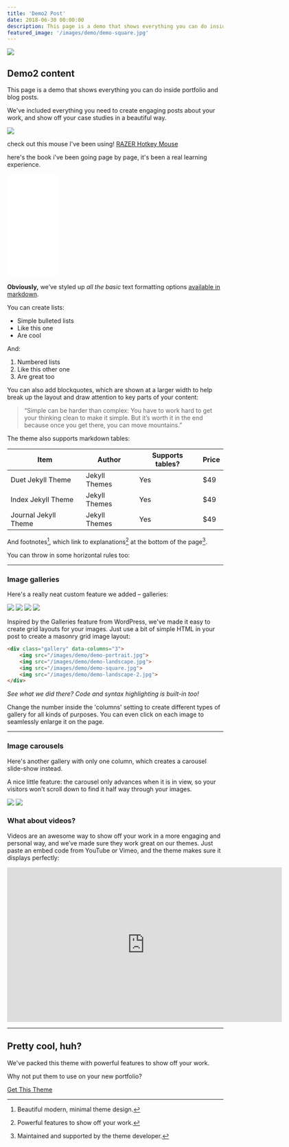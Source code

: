 ```yaml
---
title: 'Demo2 Post'
date: 2018-06-30 00:00:00
description: This page is a demo that shows everything you can do inside portfolio and blog posts.
featured_image: '/images/demo/demo-square.jpg'
---
```


![](/images/demo/demo-landscape.jpg)

## Demo2 content

This page is a demo that shows everything you can do inside portfolio and blog posts.

We've included everything you need to create engaging posts about your work, and show off your case studies in a beautiful way.

<a href="https://www.amazon.com/Art-Business-Online-Writing-Capturing-ebook/dp/B08GZK274F?keywords=online+business+writing&qid=1689707531&sr=8-3&linkCode=li2&tag=halfd0rk-20&linkId=bf4c0c9500a07ad40c644e3603138b1b&language=en_US&ref_=as_li_ss_il" target="_blank"><img border="0" src="//ws-na.amazon-adsystem.com/widgets/q?_encoding=UTF8&ASIN=B08GZK274F&Format=_SL160_&ID=AsinImage&MarketPlace=US&ServiceVersion=20070822&WS=1&tag=halfd0rk-20&language=en_US" ></a><img src="https://ir-na.amazon-adsystem.com/e/ir?t=halfd0rk-20&language=en_US&l=li2&o=1&a=B08GZK274F" width="1" height="1" border="0" alt="" style="border:none !important; margin:0px !important;" />

check out this mouse I've been using! <a target="_blank" href="https://www.amazon.com/gp/product/B0BGJT87N2/?&_encoding=UTF8&tag=halfd0rk-20&linkCode=ur2&linkId=ff5ca9430dbbd176c8094deb67536d86&camp=1789&creative=9325">RAZER Hotkey Mouse</a>

here's the book i've been going page by page, it's been a real learning experience.
<iframe sandbox="allow-popups allow-scripts allow-modals allow-forms allow-same-origin" style="width:120px;height:240px;" marginwidth="0" marginheight="0" scrolling="no" frameborder="0" src="//ws-na.amazon-adsystem.com/widgets/q?ServiceVersion=20070822&OneJS=1&Operation=GetAdHtml&MarketPlace=US&source=ss&ref=as_ss_li_til&ad_type=product_link&tracking_id=halfd0rk-20&language=en_US&marketplace=amazon&region=US&placement=1803236914&asins=1803236914&linkId=c838193d13a19ee9a304b1e2838f4c37&show_border=true&link_opens_in_new_window=true"></iframe>

**Obviously,** we’ve styled up *all the basic* text formatting options [available in markdown](https://github.com/adam-p/markdown-here/wiki/Markdown-Cheatsheet).

You can create lists:

* Simple bulleted lists
* Like this one
* Are cool

And:

1. Numbered lists
2. Like this other one
3. Are great too

You can also add blockquotes, which are shown at a larger width to help break up the layout and draw attention to key parts of your content:

> “Simple can be harder than complex: You have to work hard to get your thinking clean to make it simple. But it’s worth it in the end because once you get there, you can move mountains.”

The theme also supports markdown tables:

| Item                 | Author        | Supports tables? | Price |
|----------------------|---------------|------------------|-------|
| Duet Jekyll Theme    | Jekyll Themes | Yes              | $49   |
| Index Jekyll Theme   | Jekyll Themes | Yes              | $49   |
| Journal Jekyll Theme | Jekyll Themes | Yes              | $49   |

And footnotes[^1], which link to explanations[^2] at the bottom of the page[^3].

[^1]: Beautiful modern, minimal theme design.
[^2]: Powerful features to show off your work.
[^3]: Maintained and supported by the theme developer.

You can throw in some horizontal rules too:

---

### Image galleries

Here's a really neat custom feature we added – galleries:

<div class="gallery" data-columns="3">
	<img src="/images/demo/demo-portrait.jpg">
	<img src="/images/demo/demo-landscape.jpg">
	<img src="/images/demo/demo-square.jpg">
	<img src="/images/demo/demo-landscape-2.jpg">
</div>

Inspired by the Galleries feature from WordPress, we've made it easy to create grid layouts for your images. Just use a bit of simple HTML in your post to create a masonry grid image layout:

```html
<div class="gallery" data-columns="3">
    <img src="/images/demo/demo-portrait.jpg">
    <img src="/images/demo/demo-landscape.jpg">
    <img src="/images/demo/demo-square.jpg">
    <img src="/images/demo/demo-landscape-2.jpg">
</div>
```

*See what we did there? Code and syntax highlighting is built-in too!*

Change the number inside the 'columns' setting to create different types of gallery for all kinds of purposes. You can even click on each image to seamlessly enlarge it on the page.

---

### Image carousels

Here's another gallery with only one column, which creates a carousel slide-show instead.

A nice little feature: the carousel only advances when it is in view, so your visitors won't scroll down to find it half way through your images.

<div class="gallery" data-columns="1">
	<img src="/images/demo/demo-landscape.jpg">
	<img src="/images/demo/demo-landscape-2.jpg">
</div>

### What about videos?

Videos are an awesome way to show off your work in a more engaging and personal way, and we’ve made sure they work great on our themes. Just paste an embed code from YouTube or Vimeo, and the theme makes sure it displays perfectly:

<iframe src="https://player.vimeo.com/video/148003889" width="640" height="360" frameborder="0" allowfullscreen></iframe>

---

## Pretty cool, huh?

We've packed this theme with powerful features to show off your work.

Why not put them to use on your new portfolio?

<a href="https://jekyllthemes.io/theme/personal-website-jekyll-theme" class="button button--large">Get This Theme</a>